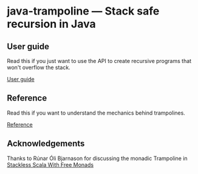 # java-trampoline &mdash; Stack safe recursion in Java

## User guide

Read this if you just want to use the API to create recursive programs that won't overflow the stack.

[User guide](https://mrbackend.github.io/java-trampoline/user-guide.html)

## Reference

Read this if you want to understand the mechanics behind trampolines.

[Reference](https://mrbackend.github.io/java-trampoline/reference.html)

## Acknowledgements

Thanks to Rúnar Óli Bjarnason for discussing the monadic Trampoline in 
[Stackless Scala With Free Monads](http://blog.higher-order.com/assets/trampolines.pdf)  

